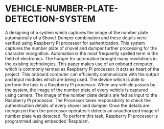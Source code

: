 # VEHICLE-NUMBER-PLATE-DETECTION-SYSTEM

A designing of a system which captures the image of the number plate
automatically of a Shovel-Dumper combination and these details were verified
using Raspberry Pi processor for authentication. This system captures the number
plate of shovel and dumper further processing for the character recognition.
Automation is the most frequently spelled term in the field of electronics. The
hunger for automation brought many revolutions in the existing technologies. This
paper makes use of an onboard computer, which is commonly termed as
Raspberry Pi processor. It acts as heart of the project. This onboard computer can
efficiently communicate with the output and input modules which are being used.
The device which is able to perform the task is a Raspberry Pi processor. When
any vehicle passes by the system, the image of the number plate of every vehicle
is captured using camera. The image of the number plate details are fed as input
to the Raspberry Pi processor. The Processor takes responsibility to check the
authentication details of every shover and dumper. Once the details are
recognized then the processor operates it detects an unauthorized image of
number plate was detected. To perform this task, Raspberry Pi processor is
programmed using embedded ‘Raspbian’.
